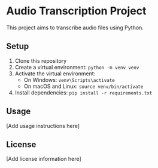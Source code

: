 # Audio Transcription Project

This project aims to transcribe audio files using Python.

## Setup

1. Clone this repository
2. Create a virtual environment: `python -m venv venv`
3. Activate the virtual environment:
   - On Windows: `venv\Scripts\activate`
   - On macOS and Linux: `source venv/bin/activate`
4. Install dependencies: `pip install -r requirements.txt`

## Usage

[Add usage instructions here]

## License

[Add license information here]
